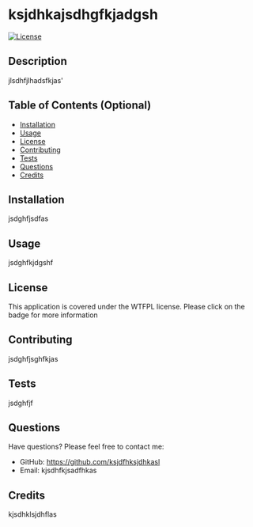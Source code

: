 
# ksjdhkajsdhgfkjadgsh        
[![License](https://img.shields.io/badge/license-WTFPL-brightgreen.svg)](http://www.wtfpl.net/about/)

## Description    

jlsdhfjlhadsfkjas'    

## Table of Contents (Optional)    

- [Installation](#installation)
- [Usage](#usage)    
- [License](#license)
- [Contributing](#Contributing)
- [Tests](#tests)
- [Questions](#questions)
- [Credits](#credits)

## Installation    

jsdghfjsdfas    

## Usage

jsdghfkjdgshf    

## License

This application is covered under the WTFPL license. Please click on the badge for more information    

## Contributing
jsdghfjsghfkjas    

## Tests
jsdghfjf    

## Questions
Have questions? Please feel free to contact me:    
* GitHub: https://github.com/ksjdfhksjdhkasl    
* Email: kjsdhfkjsadfhkas    

## Credits    
kjsdhklsjdhflas 
  